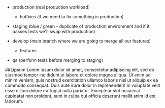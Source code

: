 - production (real production workload)
	- hotfixes (if we need to fix something in production)
- staging (blue / green - duplicate of production environment and if it passes tests we'll swap with production)

- develop (main branch where we are going to merge all our features)
	- features
- qa (perform tests before merging to staging)


##Lipsum
Lorem ipsum dolor sit amet, consectetur adipiscing elit, sed do eiusmod tempor incididunt ut labore et dolore magna aliqua. Ut enim ad minim veniam, quis nostrud exercitation ullamco laboris nisi ut aliquip ex ea commodo consequat. Duis aute irure dolor in reprehenderit in voluptate velit esse cillum dolore eu fugiat nulla pariatur. Excepteur sint occaecat cupidatat non proident, sunt in culpa qui officia deserunt mollit anim id est laborum.